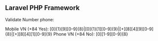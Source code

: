 ## Laravel PHP Framework
Validate Number phone:

Mobile VN (+84 Yes): [0]{1}[9][0-9]{8}|[0]{1}[1][0-9]{9}|[+][8][4][9][0-9]{8}|[+][8][4][1][0-9]{9}
Phone VN (+84 No): [0][1-9][0-9]{8}